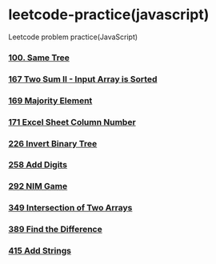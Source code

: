 # leetcode-practice(javascript)

Leetcode problem practice(JavaScript)

### <a href="https://github.com/heegupark/leetcode-practice/blob/main/100-same-tree.js">100. Same Tree</a>

### <a href="https://github.com/heegupark/leetcode-practice/blob/main/167-two-sum-II-input-array-is-sorted.js">167 Two Sum II - Input Array is Sorted</a>

### <a href="https://github.com/heegupark/leetcode-practice/blob/main/169-majority-element.js">169 Majority Element</a>

### <a href="https://github.com/heegupark/leetcode-practice/blob/main/171-excel-sheet-column-number.js">171 Excel Sheet Column Number</a>

### <a href="https://github.com/heegupark/leetcode-practice/blob/main/226-invert-binary-tree.js">226 Invert Binary Tree</a>

### <a href="https://github.com/heegupark/leetcode-practice/blob/main/258-add-digits.js">258 Add Digits</a>

### <a href="https://github.com/heegupark/leetcode-practice/blob/main/292-nim-game.js">292 NIM Game</a>

### <a href="https://github.com/heegupark/leetcode-practice/blob/main/349-intersection-of-two-arrays.js">349 Intersection of Two Arrays</a>

### <a href="https://github.com/heegupark/leetcode-practice/blob/main/389-find-the-difference.js">389 Find the Difference</a>

### <a href="https://github.com/heegupark/leetcode-practice/blob/main/415-add-strings.js">415 Add Strings</a>
